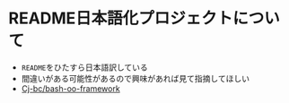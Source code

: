 # README日本語化プロジェクトについて

  - `README`をひたすら日本語訳している
  - 間違いがある可能性があるので興味があれば見て指摘してほしい
  - [Cj-bc/bash-oo-framework](https://github.com/Cj-bc/bash-oo-framework/tree/feature/japanese-docs)
